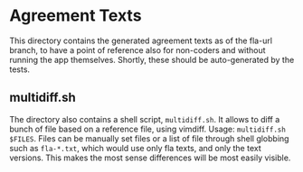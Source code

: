 # Agreement Texts

This directory contains the generated agreement texts as of the fla-url branch, to have a point of reference also for non-coders and without running the app themselves. Shortly, these should be auto-generated by the tests.

## multidiff.sh

The directory also contains a shell script, `multidiff.sh`. It allows to diff a bunch of file based on a reference file, using vimdiff. Usage: `multidiff.sh $FILES`. Files can be manually set files or a list of file through shell globbing such as `fla-*.txt`, which would use only fla texts, and only the text versions. This makes the most sense differences will be most easily visible.

